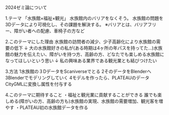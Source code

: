 2024ゼミ論について

1.テーマ
「水族館×福祉×観光」
水族館内のバリアをなくそう。
水族館の問題を3Dデータにより可視化し、その課題を解決する。
※バリアとは、バリアフリー、障がい者への配慮、車椅子の方など

2.このテーマにした理由
水族館の訪問者の減少、少子高齢化により水族館の需要の低下
↓
大の水族館好きの私が(ある時期は4ヶ所の年パスを持ってた...)水族館の魅力を伝えたい、障がいを持つ方、高齢の方、どなたでも楽しめる水族館になってほしいという思い
↓
私の興味ある業界である観光業とも結びつけたい

3.方法
1水族館の３DデータをScaniverseでとる
2そのデータをBlenderへ
3Blenderでモデリングしていく
4モデルを作ったら、PLATEAUのデータCityGMLに変換し属性を付与する

4.このテーマに期待すること
・福祉と観光業に貢献することができる
誰でも楽しめる(障がいの方、高齢の方も)水族館の実現、水族館の需要増加、観光客を増やす
・PLATEAU初の水族館データを作る
